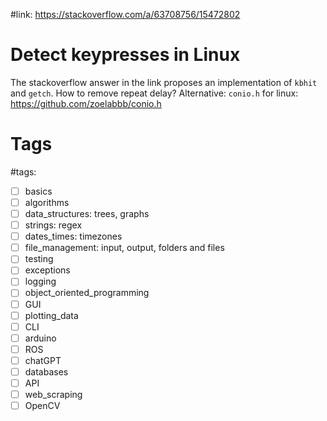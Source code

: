 #link: https://stackoverflow.com/a/63708756/15472802

# Detect keypresses in Linux
The stackoverflow answer in the link proposes an implementation of `kbhit` and `getch`. How to remove repeat delay?
Alternative: `conio.h` for linux: https://github.com/zoelabbb/conio.h
# Tags
#tags: 

- [ ] basics
- [ ] algorithms
- [ ] data_structures: trees, graphs
- [ ] strings: regex
- [ ] dates_times: timezones
- [ ] file_management: input, output, folders and files
- [ ] testing
- [ ] exceptions
- [ ] logging
- [ ] object_oriented_programming
- [ ] GUI
- [ ] plotting_data
- [ ] CLI
- [ ] arduino
- [ ] ROS
- [ ] chatGPT
- [ ] databases
- [ ] API
- [ ] web_scraping
- [ ] OpenCV